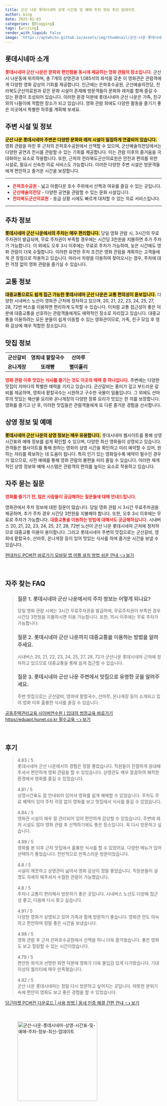 ```yaml
---
title: 군산 나운 롯데시네마 상영 시간표 및 예매 주차 정보 최신 업데이트
author: bing
date: 2025-02-03
categories: [Blogging]
tags: [writing]
render_with_liquid: false
image: 'https://aptwhite.github.io/assets/img/thumbnail/군산-나운-롯데시네마-상영-시간표-및-예매-주차-정보-최신-업데이트.webp'
---
```



<h2 id='롯데시네마_소개'>롯데시네마 소개</h2>

<p><b><span style="color: #ee2323;">롯데시네마 군산 나운은 문화와 편안함을 동시에 제공하는 영화 관람의 장소입니다.</span></b> 군산시 나운동에 위치하며, 총 7개의 상영관과 1,085석의 좌석을 갖춘 이 영화관은 관람객에게 다양한 영화 감상의 기회를 제공합니다. 인근에는 은파호수공원, 군산예술의전당, 전라북도군산의료원과 같은 문화 시설이 존재해 방문객들이 문화와 레저를 함께 즐길 수 있는 환경이 조성되어 있습니다. 이러한 환경 덕분에 롯데시네마 군산 나운은 가족, 친구와의 나들이에 적합한 장소가 되고 있습니다. 영화 관람 외에도 다양한 활동을 즐기기 좋은 이곳에서 특별한 하루를 계획해 보세요.</p>

<h2 id='주변_시설_및_정보'>주변 시설 및 정보</h2>

<p><b><span style="background-color: #ffe066;">군산 나운 롯데시네마 주변은 다양한 문화와 레저 시설이 밀접하게 연결되어 있습니다.</span></b> 영화 관람을 마친 후 근처의 은파호수공원에서 산책할 수 있으며, 군산예술의전당에서는 다양한 공연과 전시를 관람할 수 있는 기회를 제공합니다. 이는 관람 이후의 즐거움을 극대화하는 요소로 작용합니다. 또한, 근처의 전라북도군산의료원은 안전과 편의를 위한 시설로, 필요시 신속한 의료 서비스도 가능합니다. 이러한 다양한 주변 시설은 방문객들에게 편안하고 즐거운 시간을 보장합니다.</p>

<hr />

<ul>
    <li><b><span style="color: #ee2323;">은파호수공원</span></b> - 넓고 아름다운 호수 주위에서 산책과 여유를 즐길 수 있는 곳입니다.</li>
    <li><b><span style="color: #ee2323;">군산예술의전당</span></b> - 다양한 공연을 관람할 수 있는 문화 시설입니다.</li>
    <li><b><span style="color: #ee2323;">전라북도군산의료원</span></b> - 응급 상황 시에도 빠르게 대처할 수 있는 의료 서비스입니다.</li>
</ul>

<hr />

<h2 id='주차_정보'>주차 정보</h2>

<p><b><span style="background-color: #ffe066;">롯데시네마 군산 나운에서의 주차는 매우 편리합니다.</span></b> 당일 영화 관람 시, 3시간의 무료주차권이 발급되며, 무료 주차권이 부족할 경우에는 시간당 3천원을 지불하면 추가 주차가 가능합니다. 이 외에도 오후 3시 이후에는 무료로 주차가 가능하여, 늦은 시간에도 영화 관람이 더욱 수월합니다. 이러한 유연한 주차 조건은 영화 관람을 계획하는 고객들에게 큰 장점으로 작용하고 있습니다. 따라서 차량을 이용하여 찾아오시는 경우, 주차에 대한 걱정 없이 영화 관람을 즐기실 수 있습니다.</p>

<h2 id='교통_정보'>교통 정보</h2>

<p><b><span style="background-color: #ffe066;">대중교통으로도 쉽게 접근 가능한 롯데시네마 군산 나운은 교통 편의성이 돋보입니다.</span></b> 다양한 시내버스 노선이 영화관 근처에 정차하고 있으며, 20, 21, 22, 23, 24, 25, 27, 28, 72번 버스를 이용하면 편리하게 도착할 수 있습니다. 이처럼 교통 접근성이 좋은 덕분에 대중교통을 선호하는 관람객들에게도 매력적인 장소로 자리잡고 있습니다. 대중교통을 이용하려는 모든 분들이 쉽게 이동할 수 있는 영화관이므로, 가족, 친구 모임 후 영화 감상에 매우 적합한 장소입니다.</p>

<h2 id='맛집_정보'>맛집 정보</h2>

<table>
    <tr>
        <td style="text-align: center; height: 17px;"><b>군산갈비</b></td>
        <td style="text-align: center; height: 17px;"><b>영희네 팥칼국수</b></td>
        <td style="text-align: center; height: 17px;"><b>산마루</b></td>
    </tr>
    <tr>
        <td style="text-align: center; height: 17px;"><b>온나게장</b></td>
        <td style="text-align: center; height: 17px;"><b>또래빵</b></td>
        <td style="text-align: center; height: 17px;"><b>별미훌리</b></td>
    </tr>
</table>

<p><b><span style="color: #ee2323;">영화 관람 이후 맛있는 식사를 즐기는 것도 이곳의 매력 중 하나입니다.</span></b> 주변에는 다양한 맛집이 저마다의 특별한 매력을 가지고 있습니다. 군산갈비는 풍미가 깊고 부드러운 갈비를 제공하며, 영희네 팥칼국수는 시원하고 구수한 국물이 일품입니다. 그 외에도 산마루의 맛있는 해산물 요리와 온나게장의 다양한 장류 요리가 맛있는 한 끼를 보장합니다. 영화를 즐기고 난 후, 이러한 맛집들은 관람객들에게 또 다른 즐거운 경험을 선사합니다.</p>

<h2 id='상영_정보_및_예매'>상영 정보 및 예매</h2>

<p><b><span style="background-color: #ffe066;">롯데시네마 군산 나운의 상영 정보는 매우 유용합니다.</span></b> 롯데시네마 웹사이트를 통해 상영 시간표와 예매 정보를 쉽게 확인할 수 있으며, 다양한 최신 영화들이 상영되고 있습니다. 관객들은 웹사이트를 통해 원하는 영화의 상영 시간을 확인하고 미리 예약할 수 있어, 원하는 자리를 확보하는 데 도움이 됩니다. 특히 인기 있는 영화일수록 예약이 필수인 경우가 많으므로, 사전 예매를 통해 영화 관람의 불편을 미리 줄일 수 있습니다. 이러한 체계적인 상영 정보와 예매 시스템은 관람객의 편의를 높이는 요소로 작용하고 있습니다.</p>

<h2 id='자주_묻는_질문'>자주 묻는 질문</h2>

<p><b><span style="color: #ee2323;">영화를 즐기기 전, 많은 사람들이 궁금해하는 질문들에 대해 안내드립니다.</span></b></p>

<p>영화관에서 주차 정보에 대한 질문이 많습니다. 당일 영화 관람 시 3시간 무료주차권을 제공하며, 추가 주차 경우 시간당 3천원을 지불해야 합니다. 또한, 오후 3시 이후에는 무료로 주차가 가능합니다. <b><span style="color: #ee2323;">대중교통을 이용하는 방법에 대해서도 궁금해하십니다.</span></b> 시내버스 20, 21, 22, 23, 24, 25, 27, 28, 72번 노선이 군산 나운 롯데시네마 근처에 정차하므로 대중교통 이용이 용이합니다. 그리고 롯데시네마 주변의 맛집으로는 군산갈비, 영희네 팥칼국수, 산마루, 온나게장 등이 있어 맛있는 식사를 하며 즐거운 시간을 보낼 수 있습니다.</p>


<p><a class="click-button" title="현대카드 PC버전 바로가기 모바일 앱 어플 설치 방법 쉬운 안내" href="https://aptwhite.github.io/posts/%ED%98%84%EB%8C%80%EC%B9%B4%EB%93%9C-PC%EB%B2%84%EC%A0%84-%EB%B0%94%EB%A1%9C%EA%B0%80%EA%B8%B0-%EB%AA%A8%EB%B0%94%EC%9D%BC-%EC%95%B1-%EC%96%B4%ED%94%8C-%EC%84%A4%EC%B9%98-%EB%B0%A9%EB%B2%95-%EC%89%AC%EC%9A%B4-%EC%95%88%EB%82%B4/" rel="dofollow">현대카드 PC버전 바로가기 모바일 앱 어플 설치 방법 쉬운 안내 👈 보기</a></p><br>
<h2 id='자주_찾는_FAQ'>자주 찾는 FAQ</h2>
<div itemscope="" itemtype="https://schema.org/FAQPage"> 
<blockquote> 
<div itemscope="" itemprop="mainEntity" itemtype="https://schema.org/Question"> 
<h3 itemprop="name">질문 1. 롯데시네마 군산 나운에서의 주차 정보는 어떻게 되나요?</h3> 
<div itemscope="" itemprop="acceptedAnswer" itemtype="https://schema.org/Answer"> 
<span itemprop="text"> 
<p>당일 영화 관람 시에는 3시간 무료주차권을 발급하며, 무료주차권이 부족한 경우 시간당 3천원을 지불하시면 이용 가능합니다. 또한, 15시 이후에는 무료 주차가 가능합니다.</p> 
</span> 
</div> 
</div> 

<div itemscope="" itemprop="mainEntity" itemtype="https://schema.org/Question"> 
<h3 itemprop="name">질문 2. 롯데시네마 군산 나운까지 대중교통을 이용하는 방법을 알려주세요.</h3> 
<div itemscope="" itemprop="acceptedAnswer" itemtype="https://schema.org/Answer"> 
<span itemprop="text"> 
<p>시내버스 20, 21, 22, 23, 24, 25, 27, 28, 72가 군산나운 롯데시네마 근처에 정차하고 있으므로 대중교통을 통해 쉽게 접근할 수 있습니다.</p> 
</span> 
</div> 
</div> 

<div itemscope="" itemprop="mainEntity" itemtype="https://schema.org/Question"> 
<h3 itemprop="name">질문 3. 롯데시네마 군산 나운 주변에서 맛집으로 유명한 곳을 알려주세요.</h3> 
<div itemscope="" itemprop="acceptedAnswer" itemtype="https://schema.org/Answer"> 
<span itemprop="text"> 
<p>주변 맛집으로는 군산갈비, 영희네 팥칼국수, 산마루, 온나게장 등이 소개되고 있어 영화 이후 훌륭한 식사를 즐길 수 있습니다.</p> 
</span> 
</div> 
</div> 

</blockquote> 
</div>
<p><a class="click-button" title="공동주택관리교육 사이버연수원ㅣ입대의 법정교육 바로가기 https//eduapt.hunet.co.kr 필수교육" href="https://aptwhite.github.io/posts/%EA%B3%B5%EB%8F%99%EC%A3%BC%ED%83%9D%EA%B4%80%EB%A6%AC%EA%B5%90%EC%9C%A1-%EC%82%AC%EC%9D%B4%EB%B2%84%EC%97%B0%EC%88%98%EC%9B%90%E3%85%A3%EC%9E%85%EB%8C%80%EC%9D%98-%EB%B2%95%EC%A0%95%EA%B5%90%EC%9C%A1-%EB%B0%94%EB%A1%9C%EA%B0%80%EA%B8%B0-httpseduapt.hunet.co.kr-%ED%95%84%EC%88%98%EA%B5%90%EC%9C%A1/" rel="dofollow">공동주택관리교육 사이버연수원ㅣ입대의 법정교육 바로가기 https//eduapt.hunet.co.kr 필수교육 👈 보기</a></p><br>
<h2 id='후기'>후기</h2>
<div itemscope itemtype="https://schema.org/Product">
  <blockquote>
  <div itemprop="review" itemscope itemtype="https://schema.org/Review">
      <div itemprop="reviewRating" itemscope itemtype="https://schema.org/Rating"> <span itemprop="ratingValue">4.83</span> / <span itemprop="bestRating">5</span> </div>
      <span itemprop="reviewBody">롯데시네마 군산 나운에서의 경험은 정말 좋았습니다. 직원들이 친절하게 응대해 주셔서 편안하게 영화 관람을 할 수 있었습니다. 상영관도 매우 깔끔하여 쾌적한 환경에서 영화를 즐길 수 있었습니다.</span>
  </div>
  <br>
  <div itemprop="review" itemscope itemtype="https://schema.org/Review">
      <div itemprop="reviewRating" itemscope itemtype="https://schema.org/Rating"> <span itemprop="ratingValue">4.81</span> / <span itemprop="bestRating">5</span> </div>
      <span itemprop="reviewBody">상영시간표도 잘 안내되어 있어서 영화를 쉽게 예매할 수 있었습니다. 주차도 무료 혜택이 있어 주차 걱정 없이 영화를 보고 맛집에서 식사를 즐길 수 있었습니다.</span>
  </div>
  <br>
  <div itemprop="review" itemscope itemtype="https://schema.org/Review">
      <div itemprop="reviewRating" itemscope itemtype="https://schema.org/Rating"> <span itemprop="ratingValue">4.84</span> / <span itemprop="bestRating">5</span> </div>
      <span itemprop="reviewBody">영화관 시설이 매우 잘 관리되어 있어 편안하게 감상할 수 있었습니다. 주변에 레저 시설도 많아 영화 관람 후 산책하기에도 좋은 장소입니다. 꼭 다시 방문하고 싶습니다.</span>
  </div>
  <br>
  <div itemprop="review" itemscope itemtype="https://schema.org/Review">
      <div itemprop="reviewRating" itemscope itemtype="https://schema.org/Rating"> <span itemprop="ratingValue">4.99</span> / <span itemprop="bestRating">5</span> </div>
      <span itemprop="reviewBody">영화를 본 이후 근처 맛집에서 훌륭한 식사를 할 수 있었어요. 다양한 메뉴가 있어 선택하기 좋았습니다. 전반적으로 만족스러운 방문이었습니다.</span>
  </div>
  <br>
  <div itemprop="review" itemscope itemtype="https://schema.org/Review">
      <div itemprop="reviewRating" itemscope itemtype="https://schema.org/Rating"> <span itemprop="ratingValue">4.8</span> / <span itemprop="bestRating">5</span> </div>
      <span itemprop="reviewBody">시설이 깨끗하고 상영관이 넓어서 영화 감상이 정말 좋았습니다. 직원분들이 설명도 자세히 해주셔서 수월한 관람이 가능했습니다.</span>
  </div>
  <br>
  <div itemprop="review" itemscope itemtype="https://schema.org/Review">
      <div itemprop="reviewRating" itemscope itemtype="https://schema.org/Rating"> <span itemprop="ratingValue">4.8</span> / <span itemprop="bestRating">5</span> </div>
      <span itemprop="reviewBody">주차나 교통이 편리해서 방문하기 좋은 곳입니다. 시내버스 노선도 다양해 접근성 좋고, 다음에 다시 찾고 싶습니다.</span>
  </div>
  <br>
  <div itemprop="review" itemscope itemtype="https://schema.org/Review">
      <div itemprop="reviewRating" itemscope itemtype="https://schema.org/Rating"> <span itemprop="ratingValue">4.91</span> / <span itemprop="bestRating">5</span> </div>
      <span itemprop="reviewBody">다양한 영화가 상영되고 있어 가족과 함께 방문하기 좋습니다. 영화관 안도 아늑하고 편안하여 정말 좋은 시간을 보냈습니다.</span>
  </div>
  <br>
  <div itemprop="review" itemscope itemtype="https://schema.org/Review">
      <div itemprop="reviewRating" itemscope itemtype="https://schema.org/Rating"> <span itemprop="ratingValue">4.98</span> / <span itemprop="bestRating">5</span> </div>
      <span itemprop="reviewBody">영화 관람 후 근처 은파호수공원에서 산책을 하니 더욱 즐거웠습니다. 좋은 영화도 보고 힐링할 수 있는 시간이었습니다.</span>
  </div>
  <br>
  <div itemprop="review" itemscope itemtype="https://schema.org/Review">
      <div itemprop="reviewRating" itemscope itemtype="https://schema.org/Rating"> <span itemprop="ratingValue">4.79</span> / <span itemprop="bestRating">5</span> </div>
      <span itemprop="reviewBody">편안한 좌석과 선명한 화면 덕분에 영화가 더욱 몰입감 있게 다가왔습니다. 기대 이상의 퀄리티에 매우 만족했습니다.</span>
  </div>
  <br>
  <div itemprop="review" itemscope itemtype="https://schema.org/Review">
      <div itemprop="reviewRating" itemscope itemtype="https://schema.org/Rating"> <span itemprop="ratingValue">4.92</span> / <span itemprop="bestRating">5</span> </div>
      <span itemprop="reviewBody">군산 나운 롯데시네마는 정말 다시 방문하고 싶어지는 곳입니다. 따뜻한 분위기 속에 편안히 영화도 보고 좋은 경험을 할 수 있었습니다.</span>
  </div>
  </blockquote>
</div>
<p><a class="click-button" title="당근마켓 PC버전 다운로드 | 사용 방법 | 동네 인증 해결 간편 안내" href="https://aptwhite.github.io/posts/%EB%8B%B9%EA%B7%BC%EB%A7%88%EC%BC%93-PC%EB%B2%84%EC%A0%84-%EB%8B%A4%EC%9A%B4%EB%A1%9C%EB%93%9C-%EC%82%AC%EC%9A%A9-%EB%B0%A9%EB%B2%95-%EB%8F%99%EB%84%A4-%EC%9D%B8%EC%A6%9D-%ED%95%B4%EA%B2%B0-%EA%B0%84%ED%8E%B8-%EC%95%88%EB%82%B4/" rel="dofollow">당근마켓 PC버전 다운로드 | 사용 방법 | 동네 인증 해결 간편 안내 👈 보기</a></p><br>
<figure class="image"><img src="https://aptwhite.github.io/assets/img/thumbnail/군산-나운-롯데시네마-상영-시간표-및-예매-주차-정보-최신-업데이트.webp" alt="군산-나운-롯데시네마-상영-시간표-및-예매-주차-정보-최신-업데이트" width="256" height="256"></figure>